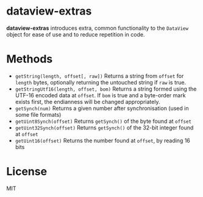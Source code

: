 dataview-extras
===

**dataview-extras** introduces extra, common functionality to the `DataView` object for ease of use and to reduce repetition in code.

Methods
===

* `getString(length, offset[, raw])` Returns a string from `offset` for `length` bytes, optionally returning the untouched string if `raw` is true.
* `getStringUtf16(length, offset, bom)` Returns a string formed using the UTF-16 encoded data at `offset`. If `bom` is true and a byte-order mark exists first, the endianness will be changed appropriately.
* `getSynch(num)` Returns a given number after synchronisation (used in some file formats)
* `getUint8Synch(offset)` Returns `getSynch()` of the byte found at `offset`
* `getUint32Synch(offset)` Returns `getSynch()` of the 32-bit integer found at `offset`
* `getUint16(offset)` Returns the number found at `offset`, by reading 16 bits

License
===

MIT
